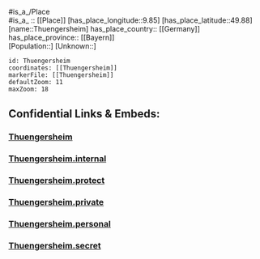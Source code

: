 ﻿---
location: [49.88,9.85] 
mapzoom: [7,12] 
mapmarker: city 
type: City
tags:
- geo/City


SpocWebEntityId: 34861
isDeleted: false
confidential: public

---
#is_a_/Place  
#is_a_ :: [[Place]] 
[has_place_longitude::9.85] 
[has_place_latitude::49.88] 
[name::Thuengersheim] 
has_place_country:: [[Germany]]  
has_place_province:: [[Bayern]]  
[Population::] 
[Unknown::] 


```leaflet
id: Thuengersheim
coordinates: [[Thuengersheim]] 
markerFile: [[Thuengersheim]] 
defaultZoom: 11 
maxZoom: 18
```


## Confidential Links & Embeds: 

### [Thuengersheim](/_public/Earth/Continent/Europe/Europe~Central/Germany/Germany~West/Bayern/counties~Bayern/Würzburg/cities~Würzburg/Thüngersheim/City/Thuengersheim.md) 

### [Thuengersheim.internal](/_internal/Earth/Continent/Europe/Europe~Central/Germany/Germany~West/Bayern/counties~Bayern/Würzburg/cities~Würzburg/Thüngersheim/City/Thuengersheim.internal.md) 

### [Thuengersheim.protect](/_protect/Earth/Continent/Europe/Europe~Central/Germany/Germany~West/Bayern/counties~Bayern/Würzburg/cities~Würzburg/Thüngersheim/City/Thuengersheim.protect.md) 

### [Thuengersheim.private](/_private/Earth/Continent/Europe/Europe~Central/Germany/Germany~West/Bayern/counties~Bayern/Würzburg/cities~Würzburg/Thüngersheim/City/Thuengersheim.private.md) 

### [Thuengersheim.personal](/_personal/Earth/Continent/Europe/Europe~Central/Germany/Germany~West/Bayern/counties~Bayern/Würzburg/cities~Würzburg/Thüngersheim/City/Thuengersheim.personal.md) 

### [Thuengersheim.secret](/_secret/Earth/Continent/Europe/Europe~Central/Germany/Germany~West/Bayern/counties~Bayern/Würzburg/cities~Würzburg/Thüngersheim/City/Thuengersheim.secret.md) 
